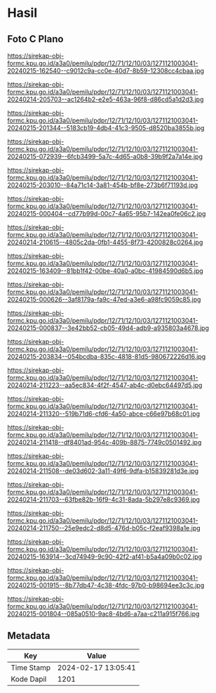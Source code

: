 # Hasil

## Foto C Plano

https://sirekap-obj-formc.kpu.go.id/a3a0/pemilu/pdpr/12/71/12/10/03/1271121003041-20240215-162540--c9012c9a-cc0e-40d7-8b59-12308cc4cbaa.jpg

https://sirekap-obj-formc.kpu.go.id/a3a0/pemilu/pdpr/12/71/12/10/03/1271121003041-20240214-205703--ac1264b2-e2e5-463a-96f8-d86cd5a1d2d3.jpg

https://sirekap-obj-formc.kpu.go.id/a3a0/pemilu/pdpr/12/71/12/10/03/1271121003041-20240215-201344--5183cb19-4db4-41c3-9505-d8520ba3855b.jpg

https://sirekap-obj-formc.kpu.go.id/a3a0/pemilu/pdpr/12/71/12/10/03/1271121003041-20240215-072939--6fcb3499-5a7c-4d65-a0b8-39b9f2a7a14e.jpg

https://sirekap-obj-formc.kpu.go.id/a3a0/pemilu/pdpr/12/71/12/10/03/1271121003041-20240215-203010--84a71c14-3a81-454b-bf8e-273b6f71193d.jpg

https://sirekap-obj-formc.kpu.go.id/a3a0/pemilu/pdpr/12/71/12/10/03/1271121003041-20240215-000404--cd77b99d-00c7-4a65-95b7-142ea0fe06c2.jpg

https://sirekap-obj-formc.kpu.go.id/a3a0/pemilu/pdpr/12/71/12/10/03/1271121003041-20240214-210615--4805c2da-0fb1-4455-8f73-4200828c0264.jpg

https://sirekap-obj-formc.kpu.go.id/a3a0/pemilu/pdpr/12/71/12/10/03/1271121003041-20240215-163409--81bb1f42-00be-40a0-a0bc-41984590d6b5.jpg

https://sirekap-obj-formc.kpu.go.id/a3a0/pemilu/pdpr/12/71/12/10/03/1271121003041-20240215-000626--3af8179a-fa9c-47ed-a3e6-a98fc9059c85.jpg

https://sirekap-obj-formc.kpu.go.id/a3a0/pemilu/pdpr/12/71/12/10/03/1271121003041-20240215-000837--3e42bb52-cb05-49d4-adb9-a935803a4678.jpg

https://sirekap-obj-formc.kpu.go.id/a3a0/pemilu/pdpr/12/71/12/10/03/1271121003041-20240215-203834--054bcdba-835c-4818-81d5-980672226d16.jpg

https://sirekap-obj-formc.kpu.go.id/a3a0/pemilu/pdpr/12/71/12/10/03/1271121003041-20240214-211223--aa5ec834-4f2f-4547-ab4c-d0ebc64497d5.jpg

https://sirekap-obj-formc.kpu.go.id/a3a0/pemilu/pdpr/12/71/12/10/03/1271121003041-20240214-211320--519b71d6-cfd6-4a50-abce-c66e97b68c01.jpg

https://sirekap-obj-formc.kpu.go.id/a3a0/pemilu/pdpr/12/71/12/10/03/1271121003041-20240214-211418--df8401ad-954c-409b-8875-7749c0501492.jpg

https://sirekap-obj-formc.kpu.go.id/a3a0/pemilu/pdpr/12/71/12/10/03/1271121003041-20240214-211508--de03d602-3a11-49f6-9dfa-b15839281d3e.jpg

https://sirekap-obj-formc.kpu.go.id/a3a0/pemilu/pdpr/12/71/12/10/03/1271121003041-20240214-211703--63fbe82b-16f9-4c31-8ada-5b297e8c9369.jpg

https://sirekap-obj-formc.kpu.go.id/a3a0/pemilu/pdpr/12/71/12/10/03/1271121003041-20240214-211750--25e9edc2-d8d5-476d-b05c-f2eaf9398a1e.jpg

https://sirekap-obj-formc.kpu.go.id/a3a0/pemilu/pdpr/12/71/12/10/03/1271121003041-20240215-163914--3cd74949-9c90-42f2-af41-b5a4a09b0c02.jpg

https://sirekap-obj-formc.kpu.go.id/a3a0/pemilu/pdpr/12/71/12/10/03/1271121003041-20240215-001915--8b77db47-4c38-4fdc-97b0-b98694ee3c3c.jpg

https://sirekap-obj-formc.kpu.go.id/a3a0/pemilu/pdpr/12/71/12/10/03/1271121003041-20240215-001804--085a0510-9ac8-4bd6-a7aa-c211a915f766.jpg


## Metadata

| Key        | Value               |
| ---------- | ------------------- |
| Time Stamp | 2024-02-17 13:05:41 |
| Kode Dapil | 1201                |



